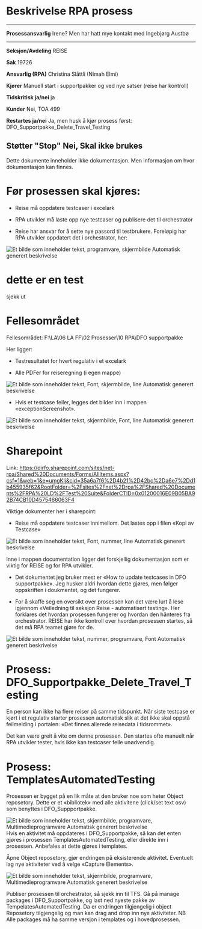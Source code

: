 # Beskrivelse RPA prosess

  ----------------------------------------------------------------------------
  **Prosessansvarlig**   Irene? Men har hatt mye kontakt med Ingebjørg Austbø
  ---------------------- -----------------------------------------------------
  **Seksjon/Avdeling**   REISE

  **Sak**                19726

  **Ansvarlig (RPA)**    Christina Slåttli (Nimah Elmi)

  **Kjører**             Manuell start i supportpakker og ved nye satser
                         (reise har kontroll)

  **Tidskritisk ja/nei** ja

  **Kunder**             Nei, TOA 499

  **Restartes ja/nei**   Ja, men husk å kjør prosess først:
                         DFO_Supportpakke_Delete_Travel_Testing

  **Støtter "Stop"**     Nei, Skal ikke brukes
  ----------------------------------------------------------------------------

Dette dokumente inneholder ikke dokumentasjon. Men informasjon om hvor
dokumentasjon kan finnes.

# Før prosessen skal kjøres: 

-   Reise må oppdatere testcaser i excelark

-   RPA utvikler må laste opp nye testcaser og publisere det til
    orchestrator

-   Reise har ansvar for å sette nye passord til testbrukere. Foreløpig
    har RPA utvikler oppdatert det i orchestrator, her:

![Et bilde som inneholder tekst, programvare, skjermbilde Automatisk
generert
beskrivelse](images/image1.png)

# dette er en test
sjekk ut

# Fellesområdet

Fellesområdet: F:\\LA\\06 LA FF\\02 Prosesser\\10 RPA\\DFO supportpakke

Her ligger:

-   Testresultatet for hvert regulativ i et excelark

-   Alle PDFer for reiseregning (i egen mappe)

![Et bilde som inneholder tekst, Font, skjermbilde, line Automatisk
generert
beskrivelse](images/image2.png)

-   Hvis et testcase feiler, legges det bilder inn i mappen
    «exceptionScreenshot».

![Et bilde som inneholder tekst, skjermbilde, Font, line Automatisk
generert
beskrivelse](images/image3.png)

# Sharepoint

Link:
<https://dirfo.sharepoint.com/sites/net-rpa/Shared%20Documents/Forms/AllItems.aspx?csf=1&web=1&e=umgKIj&cid=35a6a7f6%2D4b21%2D42bc%2Da6e7%2Dd1b455935f62&RootFolder=%2Fsites%2Fnet%2Drpa%2FShared%20Documents%2FRPA%20LD%2FTest%20Suite&FolderCTID=0x01200016E09B05BA92B74CB10D4575466063F4>

Viktige dokumenter her i sharepoint:

-   Reise må oppdatere testcaser innimellom. Det lastes opp i filen
    «Kopi av Testcase»

![Et bilde som inneholder tekst, Font, nummer, line Automatisk generert
beskrivelse](images/image4.png)

Inne i mappen documentation ligger det forskjellig dokumentasjon som er
viktig for REISE og for RPA utvikler.

-   Det dokumentet jeg bruker mest er «How to update testcases in DFO
    supportpakke». Jeg husker aldri hvordan dette gjøres, men følger
    oppskriften i doukmentet, og det fungerer.

-   For å skaffe seg en oversikt over prosessen kan det være lurt å lese
    igjennom «Veiledning til seksjon Reise - automatisert testing». Her
    forklares det hvordan prosessen fungerer og hvordan den hånteres fra
    orchestrator. REISE har ikke kontroll over hvordan prosessen
    startes, så det må RPA teamet gjøre for de.

![Et bilde som inneholder tekst, nummer, programvare, Font Automatisk
generert
beskrivelse](images/image5.png)

# Prosess: DFO_Supportpakke_Delete_Travel_Testing

En person kan ikke ha flere reiser på samme tidspunkt. Når siste
testcase er kjørt i et regulativ starter prosessen automatisk slik at
det ikke skal oppstå feilmelding i portalen: «Det finnes allerede
reisedata i tidsrommet».

Det kan være greit å vite om denne prosessen. Den startes ofte manuelt
når RPA utvikler tester, hvis ikke kan testcaser feile unødvendig.

# Prosess: TemplatesAutomatedTesting

Prosessen er bygget på en lik måte at den bruker noe som heter Object
reposetory. Dette er et «bibliotek» med alle aktivitene (click/set text
osv) som benyttes i DFO_Suppportpakke.

![Et bilde som inneholder tekst, skjermbilde, programvare,
Multimedieprogramvare Automatisk generert
beskrivelse](images/image6.png)Hvis en aktivitet må oppdateres i
DFO_Supportpakke, så kan det enten gjøres i prosessen
TemplatesAutomatedTesting, eller direkte inn i prosessen. Anbefales at
dette gjøres i templates.

Åpne Object reposetory, gjør endringen på eksisterende aktivitet.
Eventuelt lag nye aktiviteter ved å velge «Capture Elements».

![Et bilde som inneholder tekst, skjermbilde, programvare,
Multimedieprogramvare Automatisk generert
beskrivelse](images/image7.png)

Publiser prosessen til orchestrator, så sjekk inn til TFS. Gå på manage
packages i DFO_Supportpakke, og last ned nyeste pakke av
TempelatesAutomatedTesting. Da er endringen tilgjengelig i object
Reposetory tilgjengelig og man kan drag and drop inn nye aktiviteter. NB
Alle packages må ha samme versjon i templates og i hovedprosessen.
